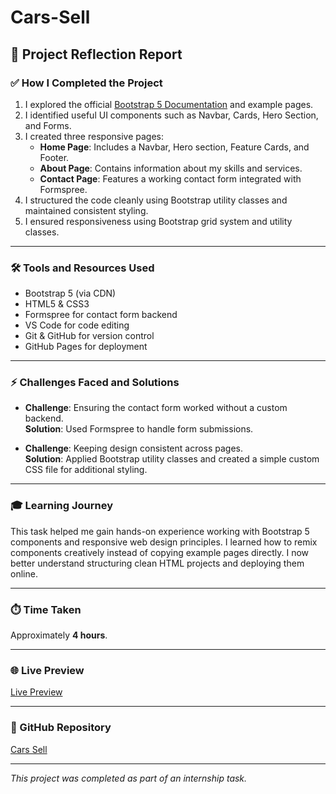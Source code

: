 # Cars-Sell

## 📝 Project Reflection Report

### ✅ How I Completed the Project
1. I explored the official [Bootstrap 5 Documentation](https://getbootstrap.com/docs/5.3/getting-started/introduction/) and example pages.
2. I identified useful UI components such as Navbar, Cards, Hero Section, and Forms.
3. I created three responsive pages:
   - **Home Page**: Includes a Navbar, Hero section, Feature Cards, and Footer.
   - **About Page**: Contains information about my skills and services.
   - **Contact Page**: Features a working contact form integrated with Formspree.
4. I structured the code cleanly using Bootstrap utility classes and maintained consistent styling.
5. I ensured responsiveness using Bootstrap grid system and utility classes.

---

### 🛠️ Tools and Resources Used
- Bootstrap 5 (via CDN)
- HTML5 & CSS3
- Formspree for contact form backend
- VS Code for code editing
- Git & GitHub for version control
- GitHub Pages for deployment

---

### ⚡ Challenges Faced and Solutions
- **Challenge**: Ensuring the contact form worked without a custom backend.  
  **Solution**: Used Formspree to handle form submissions.

- **Challenge**: Keeping design consistent across pages.  
  **Solution**: Applied Bootstrap utility classes and created a simple custom CSS file for additional styling.

---

### 🎓 Learning Journey
This task helped me gain hands-on experience working with Bootstrap 5 components and responsive web design principles. I learned how to remix components creatively instead of copying example pages directly. I now better understand structuring clean HTML projects and deploying them online.

---

### ⏱️ Time Taken
Approximately **4 hours**.

---

### 🌐 Live Preview
[Live Preview](https://mohammedfaizaansharief1.github.io/Cars-Sell/)

---

### 📂 GitHub Repository
[Cars Sell](https://github.com/mohammedfaizaansharief1/Cars-Sell.git)

---

*This project was completed as part of an internship task.*
